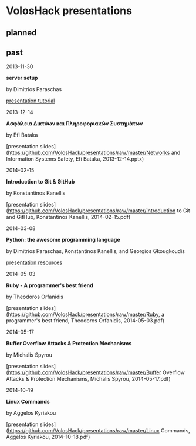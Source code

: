 VolosHack presentations
=========

planned
---


past
---

2013-11-30

**server setup**

by Dimitrios Paraschas

[presentation tutorial](http://voloshack.tk/?p=67)


2013-12-14

**Ασφάλεια Δικτύων και Πληροφοριακών Συστημάτων**

by Efi Bataka

[presentation slides](https://github.com/VolosHack/presentations/raw/master/Networks and Information Systems Safety, Efi Bataka, 2013-12-14.pptx)


2014-02-15

**Introduction to Git & GitHub**

by Konstantinos Kanellis

[presentation slides](https://github.com/VolosHack/presentations/raw/master/Introduction to Git and GitHub, Konstantinos Kanellis, 2014-02-15.pdf)


2014-03-08

**Python: the awesome programming language**

by Dimitrios Paraschas, Konstantinos Kanellis, and Georgios Gkougkoudis

[presentation resources](https://github.com/VolosHack/Python-presentation)


2014-05-03

**Ruby - A programmer's best friend**

by Theodoros Orfanidis

[presentation slides](https://github.com/VolosHack/presentations/raw/master/Ruby, a programmer's best friend, Theodoros Orfanidis, 2014-05-03.pdf)


2014-05-17

**Buffer Overflow Attacks & Protection Mechanisms**

by Michalis Spyrou

[presentation slides](https://github.com/VolosHack/presentations/raw/master/Buffer Overflow Attacks & Protection Mechanisms, Michalis Spyrou, 2014-05-17.pdf)


2014-10-19

**Linux Commands**

by Aggelos Kyriakou

[presentation slides](https://github.com/VolosHack/presentations/raw/master/Linux Commands, Aggelos Kyriakou, 2014-10-18.pdf)
